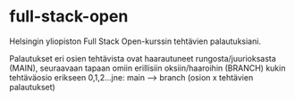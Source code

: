 # full-stack-open
Helsingin yliopiston Full Stack Open-kurssin tehtävien palautuksiani.

Palautukset eri osien tehtävista ovat haarautuneet rungosta/juurioksasta (MAIN),
seuraavaan tapaan omiin erillisiin oksiin/haaroihin (BRANCH) kukin tehtäväosio erikseen 0,1,2...jne:
main --> branch (osion x tehtävien palautukset)
